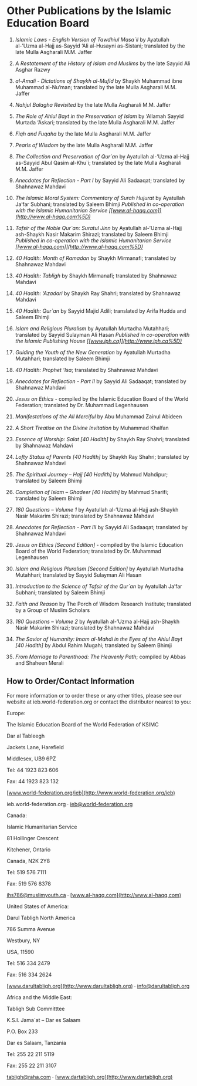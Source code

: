 Other Publications by the Islamic Education Board
=================================================

1. *Islamic Laws - English Version of Tawdhiul Masa\`il* by Ayatullah
al-’Uzma al-Hajj as-Sayyid ‘Ali al-Husayni as-Sistani; translated by the
late Mulla Asgharali M.M. Jaffer

2. *A Restatement of the History of Islam and Muslims* by the late
Sayyid Ali Asghar Razwy

3. *al-Amali - Dictations of Shaykh al-Mufid* by Shaykh Muhammad ibne
Muhammad al-Nu’man; translated by the late Mulla Asgharali M.M. Jaffer

4. *Nahjul Balagha Revisited* by the late Mulla Asgharali M.M. Jaffer

5. *The Role of Ahlul Bayt* *in the Preservation of Islam* by ‘Allamah
Sayyid Murtada ‘Askari; translated by the late Mulla Asgharali M.M.
Jaffer

6. *Fiqh and Fuqaha* by the late Mulla Asgharali M.M. Jaffer

7. *Pearls of Wisdom* by the late Mulla Asgharali M.M. Jaffer

8. *The Collection and Preservation of Qur\`an* by Ayatullah al-’Uzma
al-Hajj as-Sayyid Abul Qasim al-Khu\`i; translated by the late Mulla
Asgharali M.M. Jaffer

9. *Anecdotes for Reflection - Part I* by Sayyid Ali Sadaaqat;
translated by Shahnawaz Mahdavi

10. *The Islamic Moral System: Commentary of Surah Hujurat* by Ayatullah
Ja’far Subhani; translated by Saleem Bhimji *Published in co-operation
with the Islamic Humanitarian Service
[[www.al-haqq.com]](http://www.al-haqq.com%5D)*

11. *Tafsir of the Noble Qur\`an: Suratul Jinn* by Ayatullah al-’Uzma
al-Hajj ash-Shaykh Nasir Makarim Shirazi; translated by Saleem Bhimji
*Published in co-operation with the Islamic Humanitarian Service
[[www.al-haqq.com]](http://www.al-haqq.com%5D)*

12. *40 Hadith: Month of Ramadan* by Shaykh Mirmanafi; translated by
Shahnawaz Mahdavi

13. *40 Hadith: Tabligh* by Shaykh Mirmanafi; translated by Shahnawaz
Mahdavi

14. *40 Hadith: ‘Azadari* by Shaykh Ray Shahri; translated by Shahnawaz
Mahdavi

15. *40 Hadith: Qur\`an* by Sayyid Majid Adili; translated by Arifa
Hudda and Saleem Bhimji

16. *Islam and Religious Pluralism* by Ayatullah Murtadha Mutahhari;
translated by Sayyid Sulayman Ali Hasan *Published in co-operation with
the Islamic Publishing House [[www.iph.ca]](http://www.iph.ca%5D)*

17. *Guiding the Youth of the New Generation* by Ayatullah Murtadha
Mutahhari; translated by Saleem Bhimji

18. *40 Hadith: Prophet ‘Isa*; translated by Shahnawaz Mahdavi

19. *Anecdotes for Reflection - Part II* by Sayyid Ali Sadaaqat;
translated by Shahnawaz Mahdavi

20. *Jesus on Ethics* - compiled by the Islamic Education Board of the
World Federation; translated by Dr. Muhammad Legenhausen

21. *Manifestations of the All Merciful* by Abu Muhammad Zainul Abideen

22. *A Short Treatise on the Divine Invitation* by Muhammad Khalfan

23. *Essence of Worship: Salat [40 Hadith]* by Shaykh Ray Shahri;
translated by Shahnawaz Mahdavi

24. *Lofty Status of Parents [40 Hadith]* by Shaykh Ray Shahri;
translated by Shahnawaz Mahdavi

25. *The Spiritual Journey – Hajj [40 Hadith]* by Mahmud Mahdipur;
translated by Saleem Bhimji

26. *Completion of Islam – Ghadeer [40 Hadith]* by Mahmud Sharifi;
translated by Saleem Bhimji

27. *180 Questions – Volume 1* by Ayatullah al-’Uzma al-Hajj ash-Shaykh
Nasir Makarim Shirazi; translated by Shahnawaz Mahdavi

28. *Anecdotes for Reflection - Part III* by Sayyid Ali Sadaaqat;
translated by Shahnawaz Mahdavi

29. *Jesus on Ethics [Second Edition]* - compiled by the Islamic
Education Board of the World Federation; translated by Dr. Muhammad
Legenhausen

30. *Islam and Religious Pluralism [Second Edition]* by Ayatullah
Murtadha Mutahhari; translated by Sayyid Sulayman Ali Hasan

31. *Introduction to the Science of Tafsir of the Qur\`an* by Ayatullah
Ja’far Subhani; translated by Saleem Bhimji

32. *Faith and Reason* by The Porch of Wisdom Research Institute;
translated by a Group of Muslim Scholars

33. *180 Questions – Volume 2* by Ayatullah al-’Uzma al-Hajj ash-Shaykh
Nasir Makarim Shirazi; translated by Shahnawaz Mahdavi

34. *The Savior of Humanity: Imam al-Mahdi in the Eyes of the Ahlul
Bayt* *[40 Hadith]* by Abdul Rahim Mugahi; translated by Saleem Bhimji

35. *From Marriage to Parenthood: The Heavenly Path*; compiled by Abbas
and Shaheen Merali

How to Order/Contact Information
--------------------------------

For more information or to order these or any other titles, please see
our website at ieb.world-federation.org or contact the distributor
nearest to you:

Europe:

The Islamic Education Board of the World Federation of KSIMC

Dar al Tableegh

Jackets Lane, Harefield

Middlesex, UB9 6PZ

Tel: 44 1923 823 606

Fax: 44 1923 823 132

[www.world-federation.org/ieb](http://www.world-federation.org/ieb)

ieb.world-federation.org ∙ <ieb@world-federation.org>

Canada:

Islamic Humanitarian Service

81 Hollinger Crescent

Kitchener, Ontario

Canada, N2K 2Y8

Tel: 519 576 7111

Fax: 519 576 8378

<ihs786@muslimyouth.ca> ∙ [www.al-haqq.com](http://www.al-haqq.com)

United States of America:

Darul Tabligh North America

786 Summa Avenue

Westbury, NY

USA, 11590

Tel: 516 334 2479

Fax: 516 334 2624

[www.darultabligh.org](http://www.darultabligh.org) ∙
<info@darultabligh.org>

Africa and the Middle East:

Tabligh Sub Committtee

K.S.I. Jama\`at – Dar es Salaam

P.O. Box 233

Dar es Salaam, Tanzania

Tel: 255 22 211 5119

Fax: 255 22 211 3107

<tabligh@raha.com> ∙ [www.dartabligh.org](http://www.dartabligh.org)


